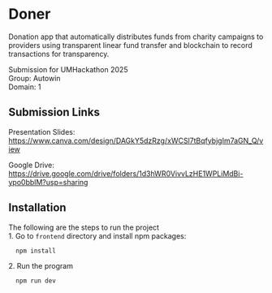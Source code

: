 # Doner
Donation app that automatically distributes funds from charity campaigns to providers using transparent linear fund transfer and blockchain to record transactions for transparency.

Submission for UMHackathon 2025\
Group: Autowin\
Domain: 1

## Submission Links

Presentation Slides: https://www.canva.com/design/DAGkY5dzRzg/xWCSl7tBqfybjgIm7aGN_Q/view

Google Drive: https://drive.google.com/drive/folders/1d3hWR0VivvLzHE1WPLiMdBi-ypo0bblM?usp=sharing



## Installation

The following are the steps to run the project\
1\. Go to ```frontend``` directory and install npm packages:

```bash
  npm install
```

2\. Run the program

```bash
  npm run dev
```
